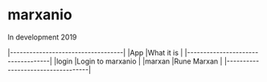 # marxanio
In development 2019

|-----------------------------------|
|App           |What it is          |
|-----------------------------------|
|login         |Login to marxanio   |
|marxan        |Rune Marxan         |
|-----------------------------------|

